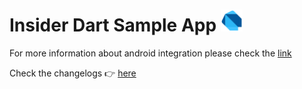 # Insider Dart Sample App <img src="https://github.com/github/explore/raw/main/topics/dart/dart.png" alt="dart" width="35" height="35"/>
For more information about android integration please check the [link](https://academy.useinsider.com/docs/flutter-integration)

Check the changelogs 👉 [here](https://academy.useinsider.com/docs/flutter-changelogs)
